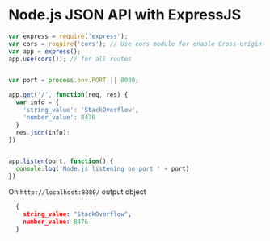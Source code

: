 # Node.js JSON API with ExpressJS
```js 
var express = require('express');
var cors = require('cors'); // Use cors module for enable Cross-origin resource sharing
var app = express();
app.use(cors()); // for all routes


var port = process.env.PORT || 8080;

app.get('/', function(req, res) {
  var info = {
    'string_value': 'StackOverflow',
    'number_value': 8476
  }
  res.json(info);
})


app.listen(port, function() {
  console.log('Node.js listening on port ' + port)
})
```

On `http://localhost:8080/` output object


```json 
  {
    string_value: "StackOverflow",
    number_value: 8476
  }
```